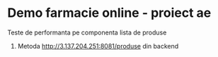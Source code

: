 # Demo farmacie online - proiect ae
Teste de performanta pe componenta lista de produse

1. Metoda http://3.137.204.251:8081/produse din backend


